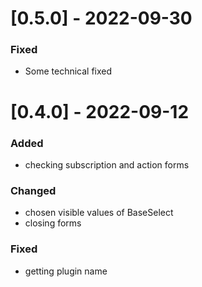 # [0.5.0] - 2022-09-30

### Fixed

- Some technical fixed

# [0.4.0] - 2022-09-12

### Added
- checking subscription and action forms

### Changed
- chosen visible values of BaseSelect
- closing forms

### Fixed
- getting plugin name
